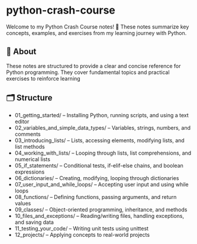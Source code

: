 # python-crash-course
Welcome to my Python Crash Course notes! 📖 These notes summarize key concepts, examples, and exercises from my learning journey with Python.
## 📌 About
These notes are structured to provide a clear and concise reference for Python programming. They cover fundamental topics and practical exercises to reinforce learning
## 🗂 Structure
- 01_getting_started/ – Installing Python, running scripts, and using a text editor
- 02_variables_and_simple_data_types/ – Variables, strings, numbers, and comments
- 03_introducing_lists/ – Lists, accessing elements, modifying lists, and list methods
- 04_working_with_lists/ – Looping through lists, list comprehensions, and numerical lists
- 05_if_statements/ – Conditional tests, if-elif-else chains, and boolean expressions
- 06_dictionaries/ – Creating, modifying, looping through dictionaries
- 07_user_input_and_while_loops/ – Accepting user input and using while loops
- 08_functions/ – Defining functions, passing arguments, and return values
- 09_classes/ – Object-oriented programming, inheritance, and methods
- 10_files_and_exceptions/ – Reading/writing files, handling exceptions, and saving data
- 11_testing_your_code/ – Writing unit tests using unittest
- 12_projects/ – Applying concepts to real-world projects
